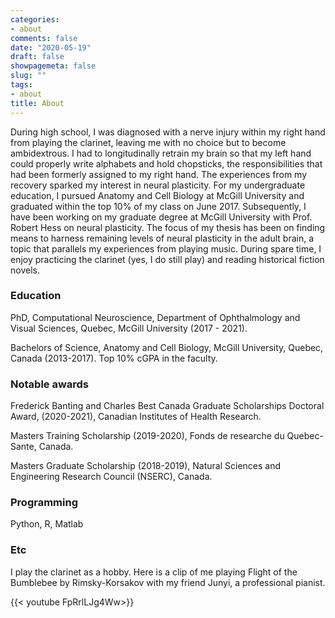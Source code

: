 ```yaml
---
categories:
- about
comments: false
date: "2020-05-19"
draft: false
showpagemeta: false
slug: ""
tags:
- about
title: About
---
```


During high school, I was diagnosed with a nerve injury within my right hand from playing the clarinet, leaving me with no choice but to become ambidextrous. I had to longitudinally retrain my brain so that my left hand could properly write alphabets and hold chopsticks, the responsibilities that had been formerly assigned to my right hand. The experiences from my recovery sparked my interest in neural plasticity. For my undergraduate education, I pursued Anatomy and Cell Biology at McGill University and graduated within the top 10% of my class on June 2017. Subsequently, I have been working on my graduate degree at McGill University with Prof. Robert Hess on neural plasticity. The focus of my thesis has been on finding means to harness remaining levels of neural plasticity in the adult brain, a topic that parallels my experiences from playing music. During spare time, I enjoy practicing the clarinet (yes, I do still play) and reading historical fiction novels.

### Education

PhD, Computational Neuroscience, Department of Ophthalmology and Visual Sciences, Quebec, McGill University (2017 - 2021). 

Bachelors of Science, Anatomy and Cell Biology, McGill University, Quebec, Canada (2013-2017). Top 10% cGPA in the faculty. 

### Notable awards

Frederick Banting and Charles Best Canada Graduate Scholarships Doctoral Award,  (2020-2021), Canadian Institutes of Health Research.

Masters Training Scholarship (2019-2020), Fonds de researche du Quebec-Sante, Canada.

Masters Graduate Scholarship (2018-2019), Natural Sciences and Engineering Research Council (NSERC), Canada.

### Programming
Python, R, Matlab

### Etc

I play the clarinet as a hobby. Here is a clip of me playing Flight of the Bumblebee by Rimsky-Korsakov with my friend Junyi, a professional pianist. 

{{< youtube FpRrlLJg4Ww>}}
